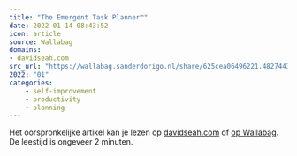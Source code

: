 ```yaml
---
title: "The Emergent Task Planner™"
date: 2022-01-14 08:43:52
icon: article
source: Wallabag
domains:
- davidseah.com
src_url: "https://wallabag.sanderdorigo.nl/share/625cea06496221.48274431"
2022: "01"
categories:
    - self-improvement
    - productivity
    - planning
---
```

Het oorspronkelijke artikel kan je lezen op [davidseah.com](https://davidseah.com/node/the-emergent-task-planner/) of [op Wallabag](https://wallabag.sanderdorigo.nl/share/625cea06496221.48274431). De leestijd is ongeveer 2 minuten.